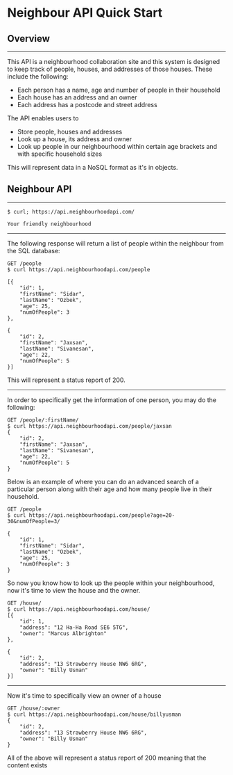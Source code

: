 # Neighbour API Quick Start

## Overview
--- 
This API is a neighbourhood collaboration site and this system is designed to keep track of people, houses, and addresses of those houses. These include the following:

* Each person has a name, age and number of people in their household
* Each house has an address and an owner
* Each address has a postcode and street address

The API enables users to

* Store people, houses and addresses
* Look up a house, its address and owner
* Look up people in our neighbourhood within certain age brackets and with specific household sizes

This will represent data in a NoSQL format as it's in objects.

## Neighbour API
---
```
$ curl; https://api.neighbourhoodapi.com/

Your friendly neighbourhood
``` 

---
The following response will return a list of people within the neighbour from the SQL database:

```
GET /people
$ curl https://api.neighbourhoodapi.com/people

[{
    "id": 1,
    "firstName": "Sidar",
    "lastName": "Ozbek",
    "age": 25,
    "numOfPeople": 3
},

{
    "id": 2,
    "firstName": "Jaxsan",
    "lastName": "Sivanesan",
    "age": 22,
    "numOfPeople": 5
}] 

```

This will represent a status report of 200.

---

In order to specifically get the information of one person, you may do the following:

```
GET /people/:firstName/
$ curl https://api.neighbourhoodapi.com/people/jaxsan
{
    "id": 2,
    "firstName": "Jaxsan",
    "lastName": "Sivanesan",
    "age": 22,
    "numOfPeople": 5
}
```
Below is an example of where you can do an advanced search of a particular person along with their age and how many people live in their household.

```
GET /people
$ curl https://api.neighbourhoodapi.com/people?age=20-30&numOfPeople=3/

{
    "id": 1,
    "firstName": "Sidar",
    "lastName": "Ozbek",
    "age": 25,
    "numOfPeople": 3
}

```

So now you know how to look up the people within your neighbourhood, now it's time to view the house and the owner. 

```
GET /house/
$ curl https://api.neighbourhoodapi.com/house/
[{
    "id": 1,
    "address": "12 Ha-Ha Road SE6 5TG",
    "owner": "Marcus Albrighton"
},

{
    "id": 2,
    "address": "13 Strawberry House NW6 6RG",
    "owner": "Billy Usman"
}]
```
---
Now it's time to specifically view an owner of a house

```
GET /house/:owner
$ curl https://api.neighbourhoodapi.com/house/billyusman
{
    "id": 2,
    "address": "13 Strawberry House NW6 6RG",
    "owner": "Billy Usman"
}
```

All of the above will represent a status report of 200 meaning that the content exists







